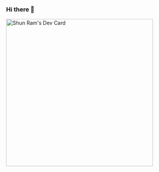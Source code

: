 ### Hi there 👋

<!--
**shunnmugam/shunnmugam** is a ✨ _special_ ✨ repository because its `README.md` (this file) appears on your GitHub profile.

Here are some ideas to get you started:

- 🔭 I’m currently working on ...
- 🌱 I’m currently learning ...
- 👯 I’m looking to collaborate on ...
- 🤔 I’m looking for help with ...
- 💬 Ask me about ...
- 📫 How to reach me: ...
- 😄 Pronouns: ...
- ⚡ Fun fact: ...
-->
<a href="https://app.daily.dev/shunramit"><img src="https://api.daily.dev/devcards/9c146ac5c94e4469aeb139dd14dbeb1b.png?r=lpv" width="400" alt="Shun Ram's Dev Card"/></a>
